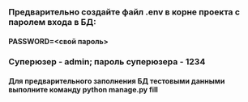 ### Предварительно создайте файл .env в корне проекта с паролем входа в БД:  
####    PASSWORD=<свой пароль>  
### Суперюзер - admin; пароль суперюзера - 1234  
#### Для предварительного заполнения БД тестовыми данными выполните команду python manage.py fill